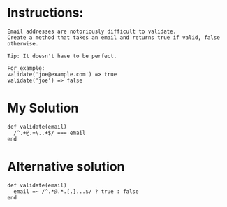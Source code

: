 
# Instructions:
```
Email addresses are notoriously difficult to validate.
Create a method that takes an email and returns true if valid, false otherwise.

Tip: It doesn't have to be perfect.

For example:
validate('joe@example.com') => true
validate('joe') => false
```

# My Solution
```
def validate(email)
  /^.+@.+\..+$/ === email
end
```

# Alternative solution
```
def validate(email)
  email =~ /^.*@.*.[.]...$/ ? true : false
end
```